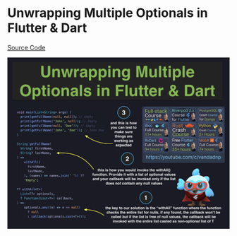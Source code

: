 # Unwrapping Multiple Optionals in Flutter & Dart

[Source Code](unwrapping-multiple-optionals-in-flutter-and-dart.dart)

![](unwrapping-multiple-optionals-in-flutter-and-dart.jpg)
